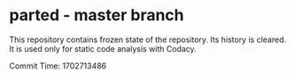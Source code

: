 # parted - master branch

This repository contains frozen state of the repository.
Its history is cleared. It is used only for static code
analysis with Codacy.

Commit Time: 1702713486